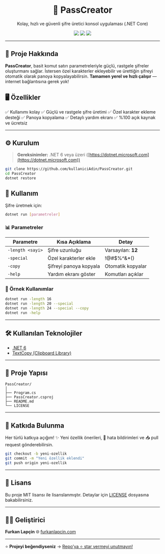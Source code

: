 <h1 align="center">🔐 PassCreator</h1>
<p align="center">Kolay, hızlı ve güvenli şifre üretici konsol uygulaması (.NET Core)</p>

<p align="center">
  <img src="https://img.shields.io/badge/.NET-6.0-purple?style=for-the-badge&logo=dotnet" />
  <img src="https://img.shields.io/badge/Platform-Console-blue?style=for-the-badge" />
  <img src="https://img.shields.io/badge/License-MIT-green?style=for-the-badge" />
</p>

---

## 📌 Proje Hakkında

**PassCreator**, basit komut satırı parametreleriyle güçlü, rastgele şifreler oluşturmanı sağlar.
İstersen özel karakterler ekleyebilir ve ürettiğin şifreyi otomatik olarak panoya kopyalayabilirsin.
**Tamamen yerel ve hızlı çalışır** — internet bağlantısına gerek yok!

## 🖥️ Özellikler

✅ Kullanımı kolay
✅ Güçlü ve rastgele şifre üretimi
✅ Özel karakter ekleme desteği
✅ Panoya kopyalama
✅ Detaylı yardım ekranı
✅ %100 açık kaynak ve ücretsiz

---

## ⚙️ Kurulum

> **Gereksinimler:** .NET 6 veya üzeri ([https://dotnet.microsoft.com](https://dotnet.microsoft.com))

```bash
git clone https://github.com/kullaniciAdin/PassCreator.git
cd PassCreator
dotnet restore
```

## 🚀 Kullanım

Şifre üretmek için:

```bash
dotnet run [parametreler]
```

### 📊 Parametreler

| Parametre         | Kısa Açıklama          | Detay              |
| ----------------- | ---------------------- | ------------------ |
| `-length <sayi>` | Şifre uzunluğu         | Varsayılan: **12** |
| `-special`       | Özel karakterler ekle  | !@#\$%^&\*()       |
| `-copy`          | Şifreyi panoya kopyala | Otomatik kopyalar  |
| `-help`          | Yardım ekranı göster   | Komutları açıklar  |

### 📝 Örnek Kullanımlar

```bash
dotnet run -length 16
dotnet run -length 20 --special
dotnet run -length 24 --special --copy
dotnet run -help
```

---

## 🛠️ Kullanılan Teknolojiler

* [.NET 6](https://dotnet.microsoft.com/)
* [TextCopy (Clipboard Library)](https://github.com/CopyText/TextCopy)

---

## 📂 Proje Yapısı

```
PassCreator/
│
├── Program.cs
├── PassCreator.csproj
├── README.md
└── LICENSE
```

---

## 🤝 Katkıda Bulunma

Her türlü katkıya açığım!
✨ Yeni özellik önerileri, 🐛 hata bildirimleri ve 📥 pull request gönderebilirsin.

```bash
git checkout -b yeni-ozellik
git commit -m "Yeni özellik eklendi"
git push origin yeni-ozellik
```

---

## 📄 Lisans

Bu proje MIT lisansı ile lisanslanmıştır.
Detaylar için [LICENSE](LICENSE) dosyasına bakabilirsiniz.

---

## 👨‍💻 Geliştirici

**Furkan Lapçin**
🌐 [furkanlapcin.com](https://furkanlapcin.com)

---

⭐ **Projeyi beğendiyseniz** → [Repo’ya ⭐ star vermeyi unutmayın!](https://github.com/kullaniciAdin/PassCreator)
